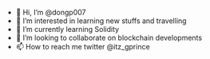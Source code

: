 - 👋 Hi, I’m @dongp007
- 👀 I’m interested in learning new stuffs and travelling
- 🌱 I’m currently learning Solidity
- 💞️ I’m looking to collaborate on blockchain developments
- 📫 How to reach me twitter @itz_gprince

<!---
dongp007/dongp007 is a ✨ special ✨ repository because its `README.md` (this file) appears on your GitHub profile.
You can click the Preview link to take a look at your changes.
--->
